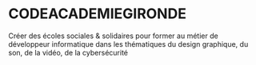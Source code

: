 # CODEACADEMIEGIRONDE
Créer des écoles sociales &amp; solidaires pour former au métier de développeur informatique dans les thématiques du design graphique, du son, de la vidéo, de la cybersécurité
